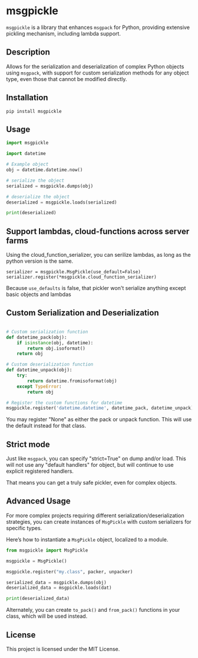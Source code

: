 # msgpickle

`msgpickle` is a library that enhances `msgpack` for Python, providing extensive pickling mechanism, including lambda support.

## Description

Allows for the serialization and deserialization of complex Python objects using `msgpack`, with support for custom serialization methods for any object type, even those that cannot be modified directly.

## Installation


```
pip install msgpickle
```


## Usage

```python
import msgpickle

import datetime

# Example object
obj = datetime.datetime.now()

# serialize the object
serialized = msgpickle.dumps(obj)

# deserialize the object
deserialized = msgpickle.loads(serialized)

print(deserialized)
```

## Support lambdas, cloud-functions across server farms

Using the cloud_function_serializer, you can serilize lambdas, as long as the python version is the same.

```
serializer = msgpickle.MsgPickle(use_default=False)
serializer.register(*msgpickle.cloud_function_serializer)
```

Because `use_defaults` is false, that pickler won't serialize anything
except basic objects and lambdas

## Custom Serialization and Deserialization

```python

# Custom serialization function
def datetime_pack(obj):
    if isinstance(obj, datetime):
        return obj.isoformat()
    return obj

# Custom deserialization function
def datetime_unpack(obj):
    try:
        return datetime.fromisoformat(obj)
    except TypeError:
        return obj

# Register the custom functions for datetime
msgpickle.register('datetime.datetime', datetime_pack, datetime_unpack)
```

You may register "None" as either the pack or unpack function.   This will use the default instead for that class.

## Strict mode

Just like `msgpack`, you can specify "strict=True" on dump and/or load.   This will not use any "default handlers" for object, but will continue to use explicit registered handlers.   

That means you can get a truly safe pickler, even for complex objects.

## Advanced Usage

For more complex projects requiring different serialization/deserialization strategies, you can create instances of `MsgPickle` with custom serializers for specific types.

Here’s how to instantiate a `MsgPickle` object, localized to a module.

```python
from msgpickle import MsgPickle

msgpickle = MsgPickle()

msgpickle.register("my.class", packer, unpacker)

serialized_data = msgpickle.dumps(obj)
deserialized_data = msgpickle.loads(dat)

print(deserialized_data)
```

Alternately, you can create `to_pack()` and `from_pack()` functions in your class, which will be used instead.

## License

This project is licensed under the MIT License.
